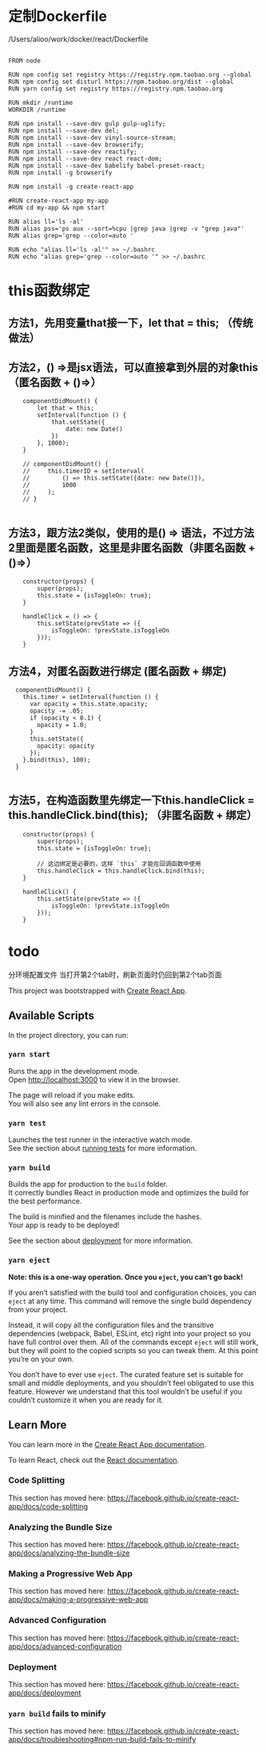 # 定制Dockerfile
/Users/alioo/work/docker/react/Dockerfile
```

FROM node

RUN npm config set registry https://registry.npm.taobao.org --global
RUN npm config set disturl https://npm.taobao.org/dist --global
RUN yarn config set registry https://registry.npm.taobao.org

RUN mkdir /runtime
WORKDIR /runtime

RUN npm install --save-dev gulp gulp-uglify;
RUN npm install --save-dev del;
RUN npm install --save-dev vinyl-source-stream;
RUN npm install --save-dev browserify;
RUN npm install --save-dev reactify;
RUN npm install --save-dev react react-dom;
RUN npm install --save-dev babelify babel-preset-react;
RUN npm install -g browserify

RUN npm install -g create-react-app

#RUN create-react-app my-app
#RUN cd my-app && npm start

RUN alias ll='ls -al'
RUN alias pss='ps aux --sort=%cpu |grep java |grep -v "grep java"'
RUN alias grep='grep --color=auto '

RUN echo "alias ll='ls -al'" >> ~/.bashrc
RUN echo "alias grep='grep --color=auto '" >> ~/.bashrc

```

# this函数绑定
## 方法1，先用变量that接一下，let that = this; （传统做法）
## 方法2，() =>是jsx语法，可以直接拿到外层的对象this（匿名函数 + ()=>）
```
    componentDidMount() {
        let that = this;
        setInterval(function () {
            that.setState({
                date: new Date()
            })
        }, 1000);
    }
    
    // componentDidMount() {
    //     this.timerID = setInterval(
    //         () => this.setState({date: new Date()}),
    //         1000
    //     );
    // }
    
```
## 方法3，跟方法2类似，使用的是() => 语法，不过方法2里面是匿名函数，这里是非匿名函数（非匿名函数 + ()=>）
```
    constructor(props) {
        super(props);
        this.state = {isToggleOn: true};
    }

    handleClick = () => {
        this.setState(prevState => ({
            isToggleOn: !prevState.isToggleOn
        }));
    }
```
## 方法4，对匿名函数进行绑定 (匿名函数 + 绑定)
```
  componentDidMount() {
    this.timer = setInterval(function () {
      var opacity = this.state.opacity;
      opacity -= .05;
      if (opacity < 0.1) {
        opacity = 1.0;
      }
      this.setState({
        opacity: opacity
      });
    }.bind(this), 100);
  }
  
```

## 方法5，在构造函数里先绑定一下this.handleClick = this.handleClick.bind(this); （非匿名函数 + 绑定）
```
    constructor(props) {
        super(props);
        this.state = {isToggleOn: true};

        // 这边绑定是必要的，这样 `this` 才能在回调函数中使用
        this.handleClick = this.handleClick.bind(this);
    }

    handleClick() {
        this.setState(prevState => ({
            isToggleOn: !prevState.isToggleOn
        }));
    }
```

# todo
分环境配置文件
当打开第2个tab时，刷新页面时仍回到第2个tab页面



This project was bootstrapped with [Create React App](https://github.com/facebook/create-react-app).

## Available Scripts

In the project directory, you can run:

### `yarn start`

Runs the app in the development mode.<br />
Open [http://localhost:3000](http://localhost:3000) to view it in the browser.

The page will reload if you make edits.<br />
You will also see any lint errors in the console.

### `yarn test`

Launches the test runner in the interactive watch mode.<br />
See the section about [running tests](https://facebook.github.io/create-react-app/docs/running-tests) for more information.

### `yarn build`

Builds the app for production to the `build` folder.<br />
It correctly bundles React in production mode and optimizes the build for the best performance.

The build is minified and the filenames include the hashes.<br />
Your app is ready to be deployed!

See the section about [deployment](https://facebook.github.io/create-react-app/docs/deployment) for more information.

### `yarn eject`

**Note: this is a one-way operation. Once you `eject`, you can’t go back!**

If you aren’t satisfied with the build tool and configuration choices, you can `eject` at any time. This command will remove the single build dependency from your project.

Instead, it will copy all the configuration files and the transitive dependencies (webpack, Babel, ESLint, etc) right into your project so you have full control over them. All of the commands except `eject` will still work, but they will point to the copied scripts so you can tweak them. At this point you’re on your own.

You don’t have to ever use `eject`. The curated feature set is suitable for small and middle deployments, and you shouldn’t feel obligated to use this feature. However we understand that this tool wouldn’t be useful if you couldn’t customize it when you are ready for it.

## Learn More

You can learn more in the [Create React App documentation](https://facebook.github.io/create-react-app/docs/getting-started).

To learn React, check out the [React documentation](https://reactjs.org/).

### Code Splitting

This section has moved here: https://facebook.github.io/create-react-app/docs/code-splitting

### Analyzing the Bundle Size

This section has moved here: https://facebook.github.io/create-react-app/docs/analyzing-the-bundle-size

### Making a Progressive Web App

This section has moved here: https://facebook.github.io/create-react-app/docs/making-a-progressive-web-app

### Advanced Configuration

This section has moved here: https://facebook.github.io/create-react-app/docs/advanced-configuration

### Deployment

This section has moved here: https://facebook.github.io/create-react-app/docs/deployment

### `yarn build` fails to minify

This section has moved here: https://facebook.github.io/create-react-app/docs/troubleshooting#npm-run-build-fails-to-minify
